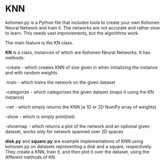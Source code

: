 # KNN
kohonen.py is a Python file that includes tools to create your own Kohonen Neural Network and train it. The networks are not accurate and rather slow to learn. This needs vast improvements, but the algorithms work.

The main feature is the KN class.

**KN** is a class, instances of which are Kohonen Neural Networks. It has methods:

  -create - which creates KNN of size given in when initializing the instance and with random weights
  
  -train - which trains the network on the given dataset
  
  -categorize - which categorizes the given dataset (maps it using the KN instance)
  
  -net - which simply returns the KNN (a 1D or 2D NumPy array of weights)
  
  -show - which is simply print(net)
  
  -showmap - which returns a plot of the network and an optional given dataset, works only for network spanned over 2D spaces
  
  
 **disk.py** and **square.py** are example implementations of KNN using kohonen.py on datasets representing a disk and a square, respectively. They create a KNN, train it, and then plot it over the dataset, using the different methods of KN.
